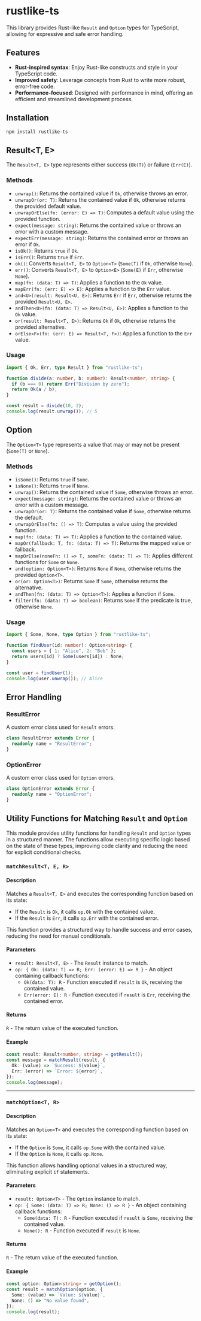 # rustlike-ts

This library provides Rust-like `Result` and `Option` types for TypeScript, allowing for expressive and safe error handling.

## Features

- **Rust-inspired syntax**: Enjoy Rust-like constructs and style in your TypeScript code.
- **Improved safety**: Leverage concepts from Rust to write more robust, error-free code.
- **Performance-focused**: Designed with performance in mind, offering an efficient and streamlined development process.

## Installation

```bash
npm install rustlike-ts
```

## Result<T, E>

The `Result<T, E>` type represents either success (`Ok(T)`) or failure (`Err(E)`).

### Methods

- `unwrap()`: Returns the contained value if `Ok`, otherwise throws an error.
- `unwrapOr(or: T)`: Returns the contained value if `Ok`, otherwise returns the provided default value.
- `unwrapOrElse(fn: (error: E) => T)`: Computes a default value using the provided function.
- `expect(message: string)`: Returns the contained value or throws an error with a custom message.
- `expectErr(message: string)`: Returns the contained error or throws an error if `Ok`.
- `isOk()`: Returns `true` if `Ok`.
- `isErr()`: Returns `true` if `Err`.
- `ok()`: Converts `Result<T, E>` to `Option<T>` (`Some(T)` if `Ok`, otherwise `None`).
- `err()`: Converts `Result<T, E>` to `Option<E>` (`Some(E)` if `Err`, otherwise `None`).
- `map(fn: (data: T) => T)`: Applies a function to the `Ok` value.
- `mapErr(fn: (err: E) => E)`: Applies a function to the `Err` value.
- `and<U>(result: Result<U, E>)`: Returns `Err` if `Err`, otherwise returns the provided `Result<U, E>`.
- `andThen<U>(fn: (data: T) => Result<U, E>)`: Applies a function to the `Ok` value.
- `or(result: Result<T, E>)`: Returns `Ok` if `Ok`, otherwise returns the provided alternative.
- `orElse<F>(fn: (err: E) => Result<T, F>)`: Applies a function to the `Err` value.

### Usage

```ts
import { Ok, Err, type Result } from "rustlike-ts";

function divide(a: number, b: number): Result<number, string> {
  if (b === 0) return Err("Division by zero");
  return Ok(a / b);
}

const result = divide(10, 2);
console.log(result.unwrap()); // 5
```

## Option<T>

The `Option<T>` type represents a value that may or may not be present (`Some(T)` or `None`).

### Methods

- `isSome()`: Returns `true` if `Some`.
- `isNone()`: Returns `true` if `None`.
- `unwrap()`: Returns the contained value if `Some`, otherwise throws an error.
- `expect(message: string)`: Returns the contained value or throws an error with a custom message.
- `unwrapOr(or: T)`: Returns the contained value if `Some`, otherwise returns the default.
- `unwrapOrElse(fn: () => T)`: Computes a value using the provided function.
- `map(fn: (data: T) => T)`: Applies a function to the contained value.
- `mapOr(fallback: T, fn: (data: T) => T)`: Returns the mapped value or fallback.
- `mapOrElse(noneFn: () => T, someFn: (data: T) => T)`: Applies different functions for `Some` or `None`.
- `and(option: Option<T>)`: Returns `None` if `None`, otherwise returns the provided `Option<T>`.
- `or(or: Option<T>)`: Returns `Some` if `Some`, otherwise returns the alternative.
- `andThen(fn: (data: T) => Option<T>)`: Applies a function if `Some`.
- `filter(fn: (data: T) => boolean)`: Returns `Some` if the predicate is true, otherwise `None`.

### Usage

```ts
import { Some, None, type Option } from "rustlike-ts";

function findUser(id: number): Option<string> {
  const users = { 1: "Alice", 2: "Bob" };
  return users[id] ? Some(users[id]) : None;
}

const user = findUser(1);
console.log(user.unwrap()); // Alice
```

## Error Handling

### ResultError

A custom error class used for `Result` errors.

```ts
class ResultError extends Error {
  readonly name = "ResultError";
}
```

### OptionError

A custom error class used for `Option` errors.

```ts
class OptionError extends Error {
  readonly name = "OptionError";
}
```

## Utility Functions for Matching `Result` and `Option`

This module provides utility functions for handling `Result` and `Option` types in a structured manner. The functions allow executing specific logic based on the state of these types, improving code clarity and reducing the need for explicit conditional checks.

### `matchResult<T, E, R>`

#### Description

Matches a `Result<T, E>` and executes the corresponding function based on its state:

- If the `Result` is `Ok`, it calls `op.Ok` with the contained value.
- If the `Result` is `Err`, it calls `op.Err` with the contained error.

This function provides a structured way to handle success and error cases, reducing the need for manual conditionals.

#### Parameters

- `result: Result<T, E>` - The `Result` instance to match.
- `op: { Ok: (data: T) => R; Err: (error: E) => R }` - An object containing callback functions:
  - `Ok(data: T): R` - Function executed if `result` is `Ok`, receiving the contained value.
  - `Err(error: E): R` - Function executed if `result` is `Err`, receiving the contained error.

#### Returns

`R` - The return value of the executed function.

#### Example

```typescript
const result: Result<number, string> = getResult();
const message = matchResult(result, {
  Ok: (value) => `Success: ${value}`,
  Err: (error) => `Error: ${error}`,
});
console.log(message);
```

---

### `matchOption<T, R>`

#### Description

Matches an `Option<T>` and executes the corresponding function based on its state:

- If the `Option` is `Some`, it calls `op.Some` with the contained value.
- If the `Option` is `None`, it calls `op.None`.

This function allows handling optional values in a structured way, eliminating explicit `if` statements.

#### Parameters

- `result: Option<T>` - The `Option` instance to match.
- `op: { Some: (data: T) => R; None: () => R }` - An object containing callback functions:
  - `Some(data: T): R` - Function executed if `result` is `Some`, receiving the contained value.
  - `None(): R` - Function executed if `result` is `None`.

#### Returns

`R` - The return value of the executed function.

#### Example

```typescript
const option: Option<string> = getOption();
const result = matchOption(option, {
  Some: (value) => `Value: ${value}`,
  None: () => "No value found",
});
console.log(result);
```
